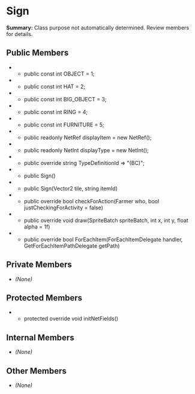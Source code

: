 # Sign

**Summary:** Class purpose not automatically determined. Review members for details.

## Public Members
- - public const int OBJECT = 1;
- - public const int HAT = 2;
- - public const int BIG_OBJECT = 3;
- - public const int RING = 4;
- - public const int FURNITURE = 5;
- - public readonly NetRef<Item> displayItem = new NetRef<Item>();
- - public readonly NetInt displayType = new NetInt();
- - public override string TypeDefinitionId => "(BC)";
- - public Sign()
- - public Sign(Vector2 tile, string itemId)
- - public override bool checkForAction(Farmer who, bool justCheckingForActivity = false)
- - public override void draw(SpriteBatch spriteBatch, int x, int y, float alpha = 1f)
- - public override bool ForEachItem(ForEachItemDelegate handler, GetForEachItemPathDelegate getPath)

## Private Members
- *(None)*

## Protected Members
- - protected override void initNetFields()

## Internal Members
- *(None)*

## Other Members
- *(None)*
